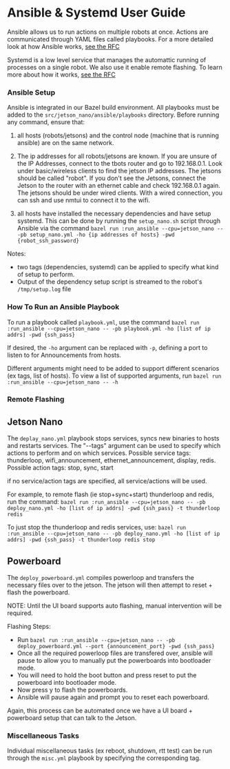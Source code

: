
# Ansible & Systemd User Guide

Ansible allows us to run actions on multiple robots at once. Actions are communicated through YAML files called playbooks.
For a more detailed look at how Ansible works, [see the RFC](https://docs.google.com/document/d/1hN3Us2Vjr8z6ihqUVp_3L7rrjKc-EZ-l2hZJc31gNOc/edit)

Systemd is a low level service that manages the automattic running of processes on a single robot. We also use it enable remote flashing. To learn more about how it works, [see the RFC](https://docs.google.com/document/d/1hN3Us2Vjr8z6ihqUVp_3L7rrjKc-EZ-l2hZJc31gNOc/edit)



### Ansible Setup
Ansible is integrated in our Bazel build environment. All playbooks must be added to the `src/jetson_nano/ansible/playbooks` directory. 
Before running any command, ensure that: 

1) all hosts (robots/jetsons) and the control node (machine that is running ansible) are on the same network. 

2) The ip addresses for all robots/jetsons are known. If you are unsure of the IP Addresses, connect to the tbots router and go to 192.168.0.1. Look under basic/wireless clients to find the jetson IP addresses. The jetsons should be called "robot". 
If you don't see the Jetsons, connect the Jetson to the router with an ethernet cable and check 192.168.0.1 again. The jetsons should be under wired clients. With a wired connection, you can ssh and use nmtui to connect it to the wifi. 

3) all hosts have installed the necessary dependencies and have setup systemd. This can be done by running the `setup_nano.sh` script through Ansible via the command 
`bazel run :run_ansible --cpu=jetson_nano -- -pb setup_nano.yml -ho {ip addresses of hosts} -pwd {robot_ssh_password} `

Notes: 
- two tags (dependencies, systemd) can be applied to specify what kind of setup to perform. 
- Output of the dependency setup script is streamed to the robot's `/tmp/setup.log` file

### How To Run an Ansible Playbook

To run a playbook called `playbook.yml`, use the command 
``bazel run :run_ansible --cpu=jetson_nano -- -pb playbook.yml -ho [list of ip addrs] -pwd {ssh_pass}`` 

If desired, the `-ho` argument can be replaced with `-p`, defining a port to listen to for Announcements from hosts. 

Different arguments might need to be added to support different scenarios (ex tags, list of hosts). To view a list of supported arguments, run 
``bazel run :run_ansible --cpu=jetson_nano -- -h`` 


### Remote Flashing

## Jetson Nano
The `deplay_nano.yml` playbook stops services, syncs new binaries to hosts and restarts services. The "--tags" argument can be used to specify which actions to perform and on which services. 
Possible service tags: thunderloop, wifi_announcement, ethernet_announcement, display, redis. 
Possible action tags: stop, sync, start

if no service/action tags are specified, all service/actions will be used. 

For example, to remote flash (ie stop+sync+start) thunderloop and redis, run the command: 
 ``bazel run :run_ansible --cpu=jetson_nano -- -pb deploy_nano.yml -ho [list of ip addrs] -pwd {ssh_pass} -t thunderloop redis`` 
 
To just stop the thunderloop and redis services, use: 
 ``bazel run :run_ansible --cpu=jetson_nano -- -pb deploy_nano.yml -ho [list of ip addrs] -pwd {ssh_pass} -t thunderloop redis stop`` 

## Powerboard

The `deploy_powerboard.yml` compiles powerloop and transfers the necessary files over to the jetson. The jetson will then attempt to reset + flash the powerboard. 

NOTE: Until the UI board supports auto flashing, manual intervention will be required.

Flashing Steps:
- Run ``bazel run :run_ansible --cpu=jetson_nano -- -pb deploy_powerboard.yml --port {announcement_port} -pwd {ssh_pass}``
- Once all the required powerloop files are transfered over, ansible will pause to allow you to manually put the powerboards into bootloader mode.
- You will need to hold the boot button and press reset to put the powerboard into bootloader mode. 
- Now press y to flash the powerboards.
- Ansible will pause again and prompt you to reset each powerboard.

Again, this process can be automated once we have a UI board + powerboard setup that can talk to the Jetson.

### Miscellaneous Tasks
Individual miscellaneous tasks (ex reboot, shutdown, rtt test) can be run through the `misc.yml` playbook by specifying the corresponding tag. 
